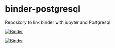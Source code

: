 # binder-postgresql
Repository to link binder with jupyter and Postgresql

[![Binder](https://mybinder.org/badge_logo.svg)](https://mybinder.org/v2/gh/ofnanezn/binder-postgresql.git/HEAD?filepath=Interview.ipynb)

[![Binder](https://mybinder.org/badge_logo.svg)](https://mybinder.org/v2/gh/ofnanezn/binder-postgresql.git/notebook_experiment?filepath=test.ipynb)

